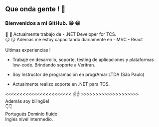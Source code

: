 
## Que onda gente !  :wave:
### Bienvenidos a mi GitHub. :grin: :grin:
 :eyes: :eyes: Actualmente trabajo de - .NET  Developer for TCS.
<br>
:smirk: :smirk: Ademas me estoy capacitando diariamente en - MVC - React
<br>
<br>
                 Ultimas experiencias !

- Trabajé en desarrollo, soporte, testing de aplicaciones y plataformas low-code. Brindando soporte a Veritran.

- Soy Instructor de programación en progrAmar LTDA (São Paulo)

- Actualmente realizo soporte en .NET para TCS.

<<<<<<<<<<<<<<<<<<<<<<< :point_up::point_up: >>>>>>>>>>>>>>>>>>>>
<br>
Además soy bilingüe!<br>
:point_down::point_down:
<br>
Portugués Dominio fluido<br>  Inglés nivel Intermedio.





